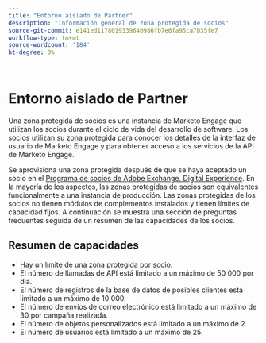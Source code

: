 ```yaml
---
title: "Entorno aislado de Partner"
description: "Información general de zona protegida de socios"
source-git-commit: e141ed1178019339640986fb7e6fa95ca7b35fe7
workflow-type: tm+mt
source-wordcount: '184'
ht-degree: 0%

---
```



# Entorno aislado de Partner

Una zona protegida de socios es una instancia de Marketo Engage que utilizan los socios durante el ciclo de vida del desarrollo de software. Los socios utilizan su zona protegida para conocer los detalles de la interfaz de usuario de Marketo Engage y para obtener acceso a los servicios de la API de Marketo Engage.

Se aprovisiona una zona protegida después de que se haya aceptado un socio en el [Programa de socios de Adobe Exchange, Digital Experience](http://partners.adobe.com/technologyprogram/experiencecloud.html). En la mayoría de los aspectos, las zonas protegidas de socios son equivalentes funcionalmente a una instancia de producción. Las zonas protegidas de los socios no tienen módulos de complementos instalados y tienen límites de capacidad fijos. A continuación se muestra una sección de preguntas frecuentes seguida de un resumen de las capacidades de los socios.

## Resumen de capacidades

- Hay un límite de una zona protegida por socio.
- El número de llamadas de API está limitado a un máximo de 50 000 por día.
- El número de registros de la base de datos de posibles clientes está limitado a un máximo de 10 000.
- El número de envíos de correo electrónico está limitado a un máximo de 30 por campaña realizada.
- El número de objetos personalizados está limitado a un máximo de 2.
- El número de usuarios está limitado a un máximo de 25.
